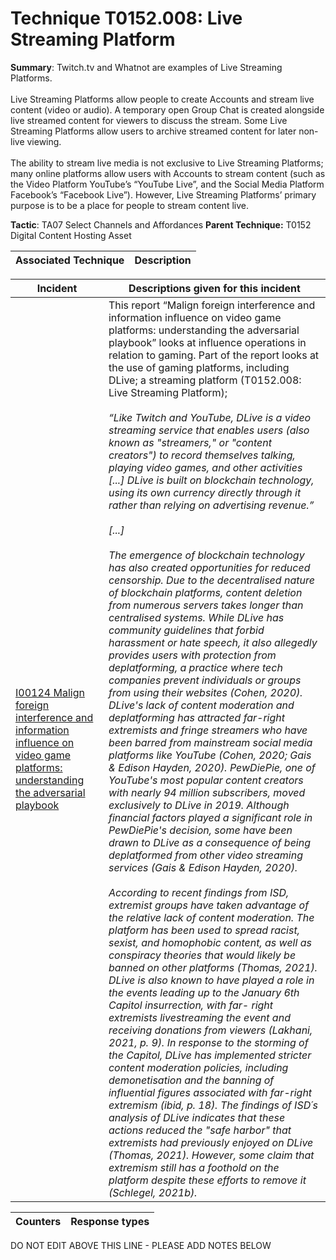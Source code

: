 # Technique T0152.008: Live Streaming Platform

**Summary**: Twitch.tv and Whatnot are examples of Live Streaming Platforms. <br><br>Live Streaming Platforms allow people to create Accounts and stream live content (video or audio). A temporary open Group Chat is created alongside live streamed content for viewers to discuss the stream. Some Live Streaming Platforms allow users to archive streamed content for later non-live viewing.<br><br>The ability to stream live media is not exclusive to Live Streaming Platforms; many online platforms allow users with Accounts to stream content (such as the Video Platform YouTube’s “YouTube Live”, and the Social Media Platform Facebook’s “Facebook Live”). However, Live Streaming Platforms’ primary purpose is to be a place for people to stream content live.

**Tactic**: TA07 Select Channels and Affordances **Parent Technique:** T0152 Digital Content Hosting Asset


| Associated Technique | Description |
| --------- | ------------------------- |



| Incident | Descriptions given for this incident |
| -------- | -------------------- |
| [I00124 Malign foreign interference and information influence on video game platforms: understanding the adversarial playbook](../../generated_pages/incidents/I00124.md) | This report “Malign foreign interference and information influence on video game platforms: understanding the adversarial playbook” looks at influence operations in relation to gaming. Part of the report looks at the use of gaming platforms, including DLive; a streaming platform (T0152.008: Live Streaming Platform); <br><br><i>“Like Twitch and YouTube, DLive is a video streaming service that enables users (also known as "streamers," or "content creators") to record themselves talking, playing video games, and other activities [...] DLive is built on blockchain technology, using its own currency directly through it rather than relying on advertising revenue.”<br><br>[...]<br><br>The emergence of blockchain technology has also created opportunities for reduced censorship. Due to the decentralised nature of blockchain platforms, content deletion from numerous servers takes longer than centralised systems. While DLive has community guidelines that forbid harassment or hate speech, it also allegedly provides users with protection from deplatforming, a practice where tech companies prevent individuals or groups from using their websites (Cohen, 2020). DLive's lack of content moderation and deplatforming has attracted far-right extremists and fringe streamers who have been barred from mainstream social media platforms like YouTube (Cohen, 2020; Gais & Edison Hayden, 2020). PewDiePie, one of YouTube's most popular content creators with nearly 94 million subscribers, moved exclusively to DLive in 2019. Although financial factors played a significant role in PewDiePie's decision, some have been drawn to DLive as a consequence of being deplatformed from other video streaming services (Gais & Edison Hayden, 2020).<br><br>According to recent findings from ISD, extremist groups have taken advantage of the relative lack of content moderation. The platform has been used to spread racist, sexist, and homophobic content, as well as conspiracy theories that would likely be banned on other platforms (Thomas, 2021). DLive is also known to have played a role in the events leading up to the January 6th Capitol insurrection, with far- right extremists livestreaming the event and receiving donations from viewers (Lakhani, 2021, p. 9). In response to the storming of the Capitol, DLive has implemented stricter content moderation policies, including demonetisation and the banning of influential figures associated with far-right extremism (ibid, p. 18). The findings of ISD´s analysis of DLive indicates that these actions reduced the "safe harbor" that extremists had previously enjoyed on DLive (Thomas, 2021). However, some claim that extremism still has a foothold on the platform despite these efforts to remove it (Schlegel, 2021b).</i> |



| Counters | Response types |
| -------- | -------------- |


DO NOT EDIT ABOVE THIS LINE - PLEASE ADD NOTES BELOW